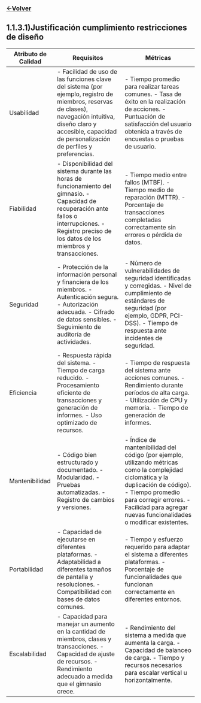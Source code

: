 ### [<-Volver](README.md)
## 1.1.3.1)Justificación cumplimiento restricciones de diseño 
| Atributo de Calidad | Requisitos | Métricas |
|---------------------|------------|----------|
| Usabilidad          | - Facilidad de uso de las funciones clave del sistema (por ejemplo, registro de miembros, reservas de clases), navegación intuitiva, diseño claro y accesible, capacidad de personalización de perfiles y preferencias. | - Tiempo promedio para realizar tareas comunes. - Tasa de éxito en la realización de acciones. - Puntuación de satisfacción del usuario obtenida a través de encuestas o pruebas de usuario. |
| Fiabilidad          | - Disponibilidad del sistema durante las horas de funcionamiento del gimnasio. - Capacidad de recuperación ante fallos o interrupciones. - Registro preciso de los datos de los miembros y transacciones. | - Tiempo medio entre fallos (MTBF). - Tiempo medio de reparación (MTTR). - Porcentaje de transacciones completadas correctamente sin errores o pérdida de datos. |
| Seguridad           | - Protección de la información personal y financiera de los miembros. - Autenticación segura. - Autorización adecuada. - Cifrado de datos sensibles. - Seguimiento de auditoría de actividades. | - Número de vulnerabilidades de seguridad identificadas y corregidas. - Nivel de cumplimiento de estándares de seguridad (por ejemplo, GDPR, PCI-DSS). - Tiempo de respuesta ante incidentes de seguridad. |
| Eficiencia          | - Respuesta rápida del sistema. - Tiempo de carga reducido. - Procesamiento eficiente de transacciones y generación de informes. - Uso optimizado de recursos. | - Tiempo de respuesta del sistema ante acciones comunes. - Rendimiento durante períodos de alta carga. - Utilización de CPU y memoria. - Tiempo de generación de informes. |
| Mantenibilidad      | - Código bien estructurado y documentado. - Modularidad. - Pruebas automatizadas. - Registro de cambios y versiones. | - Índice de mantenibilidad del código (por ejemplo, utilizando métricas como la complejidad ciclomática y la duplicación de código). - Tiempo promedio para corregir errores. - Facilidad para agregar nuevas funcionalidades o modificar existentes. |
| Portabilidad        | - Capacidad de ejecutarse en diferentes plataformas. - Adaptabilidad a diferentes tamaños de pantalla y resoluciones. - Compatibilidad con bases de datos comunes. | - Tiempo y esfuerzo requerido para adaptar el sistema a diferentes plataformas. - Porcentaje de funcionalidades que funcionan correctamente en diferentes entornos. |
| Escalabilidad       | - Capacidad para manejar un aumento en la cantidad de miembros, clases y transacciones. - Capacidad de ajuste de recursos. - Rendimiento adecuado a medida que el gimnasio crece. | - Rendimiento del sistema a medida que aumenta la carga. - Capacidad de balanceo de carga. - Tiempo y recursos necesarios para escalar vertical u horizontalmente. |